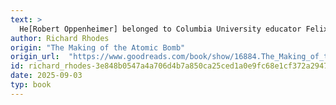 ```yaml
---
text: >
  He[Robert Oppenheimer] belonged to Columbia University educator Felix Adler's Society for Ethical Culture, of which Robert's school was an extension, which declared that "man must assume responsibility for the direction of his life and destiny": man, as opposed to God.
author: Richard Rhodes
origin: "The Making of the Atomic Bomb"
origin_url:  "https://www.goodreads.com/book/show/16884.The_Making_of_the_Atomic_Bomb"
id: richard_rhodes-3e848b0547a4a706d4b7a850ca25ced1a0e9fc68e1cf372a2947307dda2b9025
date: 2025-09-03
typ: book
---
```

